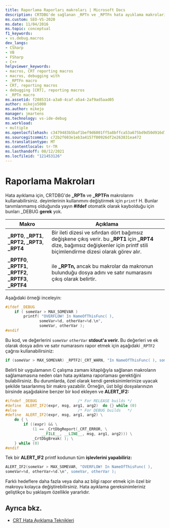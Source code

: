 ```yaml
---
title: Raporlama Raporları makroları | Microsoft Docs
description: CRTDBG'de sağlanan _RPTn ve _RPTFn hata ayıklama makroları hakkında bilgi öğrenin. H ve kendi hata ayıklama makrolarınızı oluşturma hakkında.
ms.custom: SEO-VS-2020
ms.date: 11/04/2016
ms.topic: conceptual
f1_keywords:
- vs.debug.macros
dev_langs:
- CSharp
- VB
- FSharp
- C++
helpviewer_keywords:
- macros, CRT reporting macros
- macros, debugging with
- _RPTFn macro
- CRT, reporting macros
- debugging [CRT], reporting macros
- _RPTn macro
ms.assetid: f2085314-a3a8-4caf-a5a4-2af9ad5aad05
author: mikejo5000
ms.author: mikejo
manager: jmartens
ms.technology: vs-ide-debug
ms.workload:
- multiple
ms.openlocfilehash: c3479483b5baf1bef9d6001ff5a8bffca53a675bd9d50d916d7241c8e67ee96c
ms.sourcegitcommit: c72b2f603e1eb3a4157f00926df2e263831ea472
ms.translationtype: MT
ms.contentlocale: tr-TR
ms.lasthandoff: 08/12/2021
ms.locfileid: "121453126"
---
```

# <a name="macros-for-reporting"></a>Raporlama Makroları
Hata ayıklama için, CRTDBG'de **_RPTn** ve **_RPTFn** makrolarını kullanabilirsiniz. deyimlerinin kullanımını değiştirmek için `printf` H. Bunlar tanımlanmamış olduğunda yayın **#ifdef** otomatik olarak kaybolduğu için bunları _DEBUG **gerek** yok.

|Makro|Açıklama|
|-----------|-----------------|
|**_RPT0**, **_RPT1**, **_RPT2,** **_RPT3**, **_RPT4**|Bir ileti dizesi ve sıfırdan dört bağımsız değişkene çıkış verir. bu **_RPT1** için **_RPT4** dize, bağımsız değişkenler için printf stili biçimlendirme dizesi olarak görev alır.|
|**_RPTF0**, **_RPTF1**, **_RPTF2**, **_RPTF3**, **_RPTF4**|ile **_RPTn,** ancak bu makrolar da makronun bulunduğu dosya adını ve satır numarasını çıkış olarak belirtir.|

 Aşağıdaki örneği inceleyin:

```cpp
#ifdef _DEBUG
    if ( someVar > MAX_SOMEVAR )
        printf( "OVERFLOW! In NameOfThisFunc( ),
               someVar=%d, otherVar=%d.\n",
               someVar, otherVar );
#endif
```

 Bu kod, ve değerlerini `someVar` `otherVar` **stdout'a verir.** Bu değerleri ve ek olarak dosya adını ve satır numarasını rapor etmek için aşağıdaki `_RPTF2` çağrısı kullanabilirsiniz:

```cpp
if (someVar > MAX_SOMEVAR) _RPTF2(_CRT_WARN, "In NameOfThisFunc( ), someVar= %d, otherVar= %d\n", someVar, otherVar );
```

Belirli bir uygulamanın C çalışma zamanı kitaplığıyla sağlanan makroların sağlamamasına neden olan hata ayıklama raporlaması gerektiğini bulabilirsiniz. Bu durumlarda, özel olarak kendi gereksinimlerinize uyacak şekilde tasarlanmış bir makro yazabilir. Örneğin, üst bilgi dosyalarınızın birsinde aşağıdakine benzer bir kod ekleyen ve **ALERT_IF2:**

```cpp
#ifndef _DEBUG                  /* For RELEASE builds */
#define  ALERT_IF2(expr, msg, arg1, arg2)  do {} while (0)
#else                           /* For DEBUG builds   */
#define  ALERT_IF2(expr, msg, arg1, arg2) \
    do { \
        if ((expr) && \
            (1 == _CrtDbgReport(_CRT_ERROR, \
                __FILE__, __LINE__, msg, arg1, arg2))) \
            _CrtDbgBreak( ); \
    } while (0)
#endif
```

 Tek bir **ALERT_IF2** printf kodunun tüm **işlevlerini yapabiliriz:**

```cpp
ALERT_IF2(someVar > MAX_SOMEVAR, "OVERFLOW! In NameOfThisFunc( ),
someVar=%d, otherVar=%d.\n", someVar, otherVar );
```

 Farklı hedeflere daha fazla veya daha az bilgi rapor etmek için özel bir makroyu kolayca değiştirebilirsiniz. Hata ayıklama gereksinimleriniz geliştikçe bu yaklaşım özellikle yararlıdır.

## <a name="see-also"></a>Ayrıca bkz.
- [CRT Hata Ayıklama Teknikleri](../debugger/crt-debugging-techniques.md)
